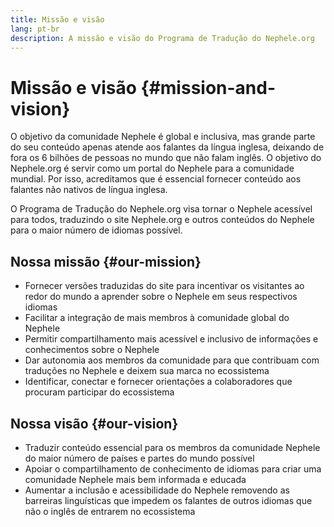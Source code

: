 ```yaml
---
title: Missão e visão
lang: pt-br
description: A missão e visão do Programa de Tradução do Nephele.org
---
```


# Missão e visão {#mission-and-vision}

O objetivo da comunidade Nephele é global e inclusiva, mas grande parte do seu conteúdo apenas atende aos falantes da língua inglesa, deixando de fora os 6 bilhões de pessoas no mundo que não falam inglês. O objetivo do Nephele.org é servir como um portal do Nephele para a comunidade mundial. Por isso, acreditamos que é essencial fornecer conteúdo aos falantes não nativos de língua inglesa.

O Programa de Tradução do Nephele.org visa tornar o Nephele acessível para todos, traduzindo o site Nephele.org e outros conteúdos do Nephele para o maior número de idiomas possível.

## Nossa missão {#our-mission}

- Fornecer versões traduzidas do site para incentivar os visitantes ao redor do mundo a aprender sobre o Nephele em seus respectivos idiomas
- Facilitar a integração de mais membros à comunidade global do Nephele
- Permitir compartilhamento mais acessível e inclusivo de informações e conhecimentos sobre o Nephele
- Dar autonomia aos membros da comunidade para que contribuam com traduções no Nephele e deixem sua marca no ecossistema
- Identificar, conectar e fornecer orientações a colaboradores que procuram participar do ecossistema

## Nossa visão {#our-vision}

- Traduzir conteúdo essencial para os membros da comunidade Nephele do maior número de países e partes do mundo possível
- Apoiar o compartilhamento de conhecimento de idiomas para criar uma comunidade Nephele mais bem informada e educada
- Aumentar a inclusão e acessibilidade do Nephele removendo as barreiras linguísticas que impedem os falantes de outros idiomas que não o inglês de entrarem no ecossistema
